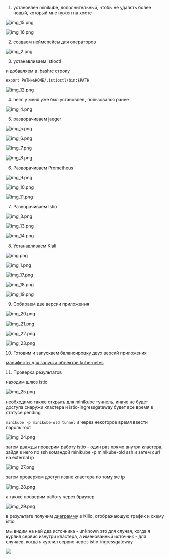 1. установлен minikube, дополнительный, чтобы не удалять более новый, который мне нужен на хосте

![img_15.png](img_15.png)

![img_16.png](img_16.png)

2. создаем неймспейсы для операторов

![img_2.png](img_2.png)

3. устанавливаем istioctl

и добавляем в .bashrc строку

`
export PATH=$HOME/.istioctl/bin:$PATH
`

![img_12.png](img_12.png)

4. helm у меня уже был установлен, пользовался ранее

![img_4.png](img_4.png)

5. разворачиваем jaeger

![img_5.png](img_5.png)

![img_6.png](img_6.png)

![img_7.png](img_7.png)

![img_8.png](img_8.png)

6. Разворачиваем Prometheus

![img_9.png](img_9.png)

![img_10.png](img_10.png)

![img_11.png](img_11.png)

7. Разворачиваем Istio

![img_3.png](img_3.png)

![img_13.png](img_13.png)

![img_14.png](img_14.png)

8. Устанавливаем Kiali

![img.png](img.png)

![img_1.png](img_1.png)

![img_17.png](img_17.png)

![img_18.png](img_18.png)

![img_19.png](img_19.png)

9. Собираем две версии приложения

![img_20.png](img_20.png)

![img_21.png](img_21.png)

![img_22.png](img_22.png)

![img_23.png](img_23.png)

10. Готовим и запускаем балансировку двух версий приложения


[манифесты для запуска объектов kubernetes](manifests)

11. Проверка результатов

находим шлюз istio

![img_25.png](img_25.png)

необходимо также открыть для minikube туннель, иначе не будет доступа снаружи кластера и istio-ingressgateway будет все время в статусе pending

`minikube -p minikube-old tunnel` и через некоторое время ввести пароль root

![img_24.png](img_24.png)

затем дважды проверим работу istio - один раз прямо внутри кластера, зайдя в него по ssh командой minikube -p minikube-old ssh и затем curl на external ip

![img_27.png](img_27.png)

затем проверяем доступ извне кластера по тому же ip

![img_28.png](img_28.png)

а также проверим работу через браузер

![img_29.png](img_29.png)

в результате получим [диаграмму](kiali-diagram-result.jpg) в Kilio, отображающую трафик и схему istio

мы видим на ней два источника - unknown это для случая, когда я курлил сервис изнутри кластера, а именованный источник - для случаев, когда я курлил сервис через istio-ingressgateway

![](kiali-diagram-result.jpg)


